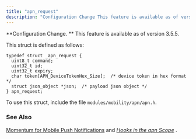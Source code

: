 ```yaml
---
title: "apn_request"
description: "Configuration Change This feature is available as of version 3 5 5 This struct is defined as follows To use this struct include the file modules mobility apn apn h Momentum for Mobile Push Notifications and Chapter 58 Hooks in the apn Scope..."
---
```


**Configuration Change. ** This feature is available as of version 3.5.5.

This struct is defined as follows:

```
typedef struct _apn_request {
  uint8_t command;
  uint32_t id;
  uint32_t expiry;
  char token[APN_DeviceTokenHex_Size];  /* device token in hex format */
  struct json_object *json;  /* payload json object */
} apn_request;
```

To use this struct, include the file `modules/mobility/apn/apn.h`.

### <a name="idp45754608"></a> See Also

[Momentum for Mobile Push Notifications](/momentum/3/3-push) and [*Hooks in the apn Scope*](/momentum/3/3-api/hooks-apn) .